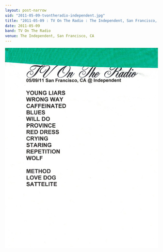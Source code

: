 ```yaml
---
layout: post-narrow
uid: "2011-05-09-tvontheradio-independent.jpg"
title: "2011-05-09 : TV On The Radio : The Independent, San Francisco, CA"
date: 2011-05-09
band: TV On The Radio
venue: The Independent, San Francisco, CA
---
```


<div class="showcase">
  <img src="/img/2011/05/20110509-TVOnTheRadio-Independent.jpg" alt="2011-05-09-tvontheradio-independent.jpg">
</div>
